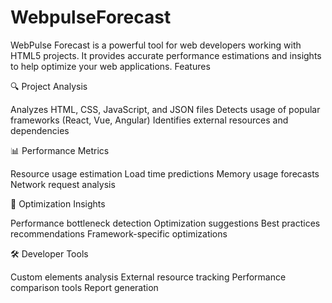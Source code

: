 # WebpulseForecast
WebPulse Forecast is a powerful tool for web developers working with HTML5 projects. It provides accurate performance estimations and insights to help optimize your web applications.
Features

🔍 Project Analysis

Analyzes HTML, CSS, JavaScript, and JSON files
Detects usage of popular frameworks (React, Vue, Angular)
Identifies external resources and dependencies


📊 Performance Metrics

Resource usage estimation
Load time predictions
Memory usage forecasts
Network request analysis


🎯 Optimization Insights

Performance bottleneck detection
Optimization suggestions
Best practices recommendations
Framework-specific optimizations


🛠 Developer Tools

Custom elements analysis
External resource tracking
Performance comparison tools
Report generation
